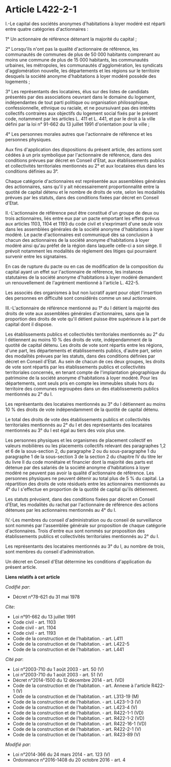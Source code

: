 # Article L422-2-1

I.-Le capital des sociétés anonymes d'habitations à loyer modéré est réparti entre quatre catégories d'actionnaires : 

1° Un actionnaire de référence détenant la majorité du capital ; 

2° Lorsqu'ils n'ont pas la qualité d'actionnaire de référence, les communautés de communes de plus de 50 000 habitants
comprenant au moins une commune de plus de 15 000 habitants, les communautés urbaines, les métropoles, les communautés
d'agglomération, les syndicats d'agglomération nouvelle, les départements et les régions sur le territoire desquels la
société anonyme d'habitations à loyer modéré possède des logements ; 

3° Les représentants des locataires, élus sur des listes de candidats présentés par des associations oeuvrant dans le domaine
du logement, indépendantes de tout parti politique ou organisation philosophique, confessionnelle, ethnique ou raciale, et ne
poursuivant pas des intérêts collectifs contraires aux objectifs du logement social fixés par le présent code, notamment par
les articles L. 411 et L. 441, et par le droit à la ville défini par la loi n° 91-662 du 13 juillet 1991 d'orientation pour
la ville ; 

4° Les personnes morales autres que l'actionnaire de référence et les personnes physiques. 

Aux fins d'application des dispositions du présent article, des actions sont cédées à un prix symbolique par l'actionnaire de
référence, dans des conditions prévues par décret en Conseil d'Etat, aux établissements publics et collectivités
territoriales mentionnés au 2° et aux locataires élus dans les conditions définies au 3°. 

Chaque catégorie d'actionnaires est représentée aux assemblées générales des actionnaires, sans qu'il y ait nécessairement
proportionnalité entre la quotité de capital détenu et le nombre de droits de vote, selon les modalités prévues par les
statuts, dans des conditions fixées par décret en Conseil d'Etat. 

II.-L'actionnaire de référence peut être constitué d'un groupe de deux ou trois actionnaires, liés entre eux par un pacte
emportant les effets prévus aux articles 1103, 1104 et 1193 du code civil et s'exprimant d'une seule voix dans les assemblées
générales de la société anonyme d'habitations à loyer modéré. Le pacte d'actionnaires est communiqué dès sa conclusion à
chacun des actionnaires de la société anonyme d'habitations à loyer modéré ainsi qu'au préfet de la région dans laquelle
celle-ci a son siège. Il prévoit notamment les modalités de règlement des litiges qui pourraient survenir entre les
signataires. 

En cas de rupture du pacte ou en cas de modification de la composition du capital ayant un effet sur l'actionnaire de
référence, les instances statutaires de la société anonyme d'habitations à loyer modéré demandent un renouvellement de
l'agrément mentionné à l'article L. 422-5. 

Les  associés des organismes à but non lucratif ayant pour objet l'insertion  des personnes en difficulté sont considérés
comme un seul actionnaire.

III.-L'actionnaire de référence mentionné au 1° du I détient la majorité des droits de vote aux assemblées générales
d'actionnaires, sans que la proportion des droits de vote qu'il détient puisse être supérieure à la part de capital dont il
dispose. 

Les établissements publics et collectivités territoriales mentionnés au 2° du I détiennent au moins 10 % des droits de vote,
indépendamment de la quotité de capital détenu. Les droits de vote sont répartis entre les régions, d'une part, les
départements et établissements publics, d'autre part, selon des modalités prévues par les statuts, dans des conditions
définies par décret en Conseil d'Etat. Au sein de chacun de ces deux groupes, les droits de vote sont répartis par les
établissements publics et collectivités territoriales concernés, en tenant compte de l'implantation géographique du
patrimoine de la société anonyme d'habitations à loyer modéré. Pour les départements, sont seuls pris en compte les immeubles
situés hors du territoire des communes regroupées dans un des établissements publics mentionnés au 2° du I. 

Les représentants des locataires mentionnés au 3° du I détiennent au moins 10 % des droits de vote indépendamment de la
quotité de capital détenu. 

Le total des droits de vote des établissements publics et collectivités territoriales mentionnés au 2° du I et des
représentants des locataires mentionnés au 3° du I est égal au tiers des voix plus une. 

Les personnes physiques et les organismes de placement collectif en valeurs mobilières ou les placements collectifs relevant
des paragraphes 1,2 et 6 de la sous-section 2, du paragraphe 2 ou du sous-paragraphe 1 du paragraphe 1 de la sous-section 3
de la section 2 du chapitre IV du titre Ier du livre II du code monétaire et financier dont la majorité des parts est détenue
par des salariés de la société anonyme d'habitations à loyer modéré ne peuvent pas avoir la qualité d'actionnaire de
référence. Les personnes physiques ne peuvent détenir au total plus de 5 % du capital. La répartition des droits de vote
résiduels entre les actionnaires mentionnés au 4° du I s'effectue en proportion de la quotité de capital qu'ils détiennent. 

Les statuts prévoient, dans des conditions fixées par décret en Conseil d'Etat, les modalités du rachat par l'actionnaire de
référence des actions détenues par les actionnaires mentionnés au 4° du I. 

IV.-Les membres du conseil d'administration ou du conseil de surveillance sont nommés par l'assemblée générale sur
proposition de chaque catégorie d'actionnaires. Trois d'entre eux sont nommés sur proposition des établissements publics et
collectivités territoriales mentionnés au 2° du I. 

Les représentants des locataires mentionnés au 3° du I, au nombre de trois, sont membres du conseil d'administration. 

Un décret en Conseil d'Etat détermine les conditions d'application du présent article.

**Liens relatifs à cet article**

_Codifié par_:

  - Décret n°78-621 du 31 mai 1978

_Cite_:

  - Loi n°91-662 du 13 juillet 1991
  - Code civil - art. 1103
  - Code civil - art. 1104
  - Code civil - art. 1193
  - Code de la construction et de l'habitation. - art. L411
  - Code de la construction et de l'habitation. - art. L422-5
  - Code de la construction et de l'habitation. - art. L441

_Cité par_:

  - Loi n°2003-710 du 1 août 2003 - art. 50 (V)
  - Loi n°2003-710 du 1 août 2003 - art. 51 (V)
  - Décret n°2014-1500 du 12 décembre 2014 - art. (VD)
  - Code de la construction et de l'habitation. - art. Annexe à l'article R422-1 (V)
  - Code de la construction et de l'habitation. - art. L313-19 (M)
  - Code de la construction et de l'habitation. - art. L423-1-3 (V)
  - Code de la construction et de l'habitation. - art. L423-4 (V)
  - Code de la construction et de l'habitation. - art. R422-1-1 (VD)
  - Code de la construction et de l'habitation. - art. R422-1-2 (VD)
  - Code de la construction et de l'habitation. - art. R422-16-1 (VD)
  - Code de la construction et de l'habitation. - art. R422-2-1 (V)
  - Code de la construction et de l'habitation. - art. R423-89 (V)

_Modifié par_:

  - Loi n°2014-366 du 24 mars 2014 - art. 123 (V)
  - Ordonnance n°2016-1408 du 20 octobre 2016 - art. 4
